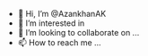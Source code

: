 - 👋 Hi, I’m @AzankhanAK
- 👀 I’m interested in 
- 💞️ I’m looking to collaborate on ...
- 📫 How to reach me ...

<!---
AzankhanAK/AzankhanAK is a ✨ special ✨ repository because its `README.md` (this file) appears on your GitHub profile.
You can click the Preview link to take a look at your changes.
--->
